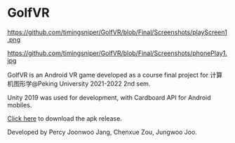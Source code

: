 # GolfVR

https://github.com/timingsniper/GolfVR/blob/Final/Screenshots/playScreen1.png

https://github.com/timingsniper/GolfVR/blob/Final/Screenshots/phonePlay1.jpg

GolfVR is an Android VR game developed as a course final project for 计算机图形学@Peking University 2021-2022 2nd sem.

Unity 2019 was used for development, with Cardboard API for Android mobiles.

[Click here](https://github.com/timingsniper/GolfVR/blob/Final/golfVR_final.apk) to download the apk release.

Developed by Percy Joonwoo Jang, Chenxue Zou, Jungwoo Joo.
